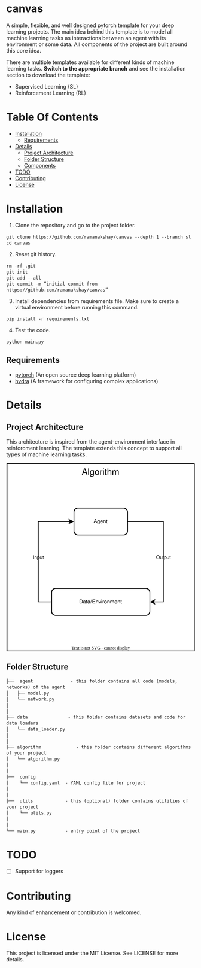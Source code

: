 # canvas

A simple, flexible, and well designed pytorch template for your deep learning projects. The main idea behind this template is to model all machine learning tasks as interactions between an agent with its environment or some data. All components of the project are built around this core idea.

There are multiple templates available for different kinds of machine learning tasks. **Switch to the appropriate branch** and see the installation section to download the template:

- Supervised Learning (SL)
- Reinforcement Learning (RL)

# Table Of Contents

-  [Installation](#installation)
    - [Requirements](#requirements)
-  [Details](#details)
    -  [Project Architecture](#project-architecture)
    -  [Folder Structure](#folder-structure)
    -  [Components](#components)
 -  [TODO](#todo)
 -  [Contributing](#contributing)
 -  [License](#license)

# Installation

1.  Clone the repository and go to the project folder.
```
git clone https://github.com/ramanakshay/canvas --depth 1 --branch sl
cd canvas
```

2. Reset git history.
```
rm -rf .git
git init
git add --all
git commit -m “initial commit from https://github.com/ramanakshay/canvas”
```

3. Install dependencies from requirements file. Make sure to create a virtual environment before running this command.
```
pip install -r requirements.txt
```

4. Test the code.
```
python main.py
```

## Requirements
- [pytorch](https://pytorch.org/) (An open source deep learning platform)
- [hydra](https://hydra.cc/) (A framework for configuring complex applications)


# Details

## Project Architecture

This architecture is inspired from the agent-environment interface in reinforcment learning. The template extends this concept to support all types of machine learning tasks.

<div align="center">

<img align="center" src="assets/images/architecture.svg">

</div>


## Folder Structure
```
├──  agent              - this folder contains all code (models, networks) of the agent
│   ├── model.py
│   └── network.py
│
│
├── data               - this folder contains datasets and code for data loaders
│   └── data_loader.py
│
│
├── algorithm             - this folder contains different algorithms of your project
│   └── algorithm.py
│
│
├──  config
│    └── config.yaml  - YAML config file for project
│
│
├──  utils            - this (optional) folder contains utilities of your project
│    └── utils.py
│
│
└── main.py           - entry point of the project

```

# TODO

- [ ] Support for loggers


# Contributing
Any kind of enhancement or contribution is welcomed.


# License

This project is licensed under the MIT License. See LICENSE for more details.
